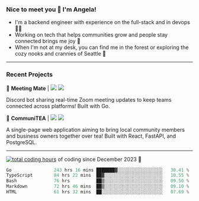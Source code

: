 ### Nice to meet you 👋 I'm Angela!

- I'm a backend engineer with experience on the full-stack and in devops 👩‍💻
- Working on tech that helps communities grow and people stay connected brings me joy 🤝
- When I'm not at my desk, you can find me in the forest or exploring the cozy nooks and crannies of Seattle 🧋

---

### Recent Projects

👾 **Meeting Mate** | [![](https://img.shields.io/badge/Code-violet.svg?style=flat-square)](https://github.com/angelajfisher/meeting-mate) [![](https://img.shields.io/badge/Site-violet.svg?style=flat-square)](https://angelajfisher.com/projects/meeting-mate)

Discord bot sharing real-time Zoom meeting updates to keep teams connected across platforms! Built with Go.

🍵 **CommuniTEA** | [![](https://img.shields.io/badge/Code-green.svg?style=flat-square)](https://gitlab.com/angelajfisher/communiTEA) [![](https://img.shields.io/badge/Demo-green.svg?style=flat-square)](https://angelajfisher.gitlab.io/communiTEA/)

A single-page web application aiming to bring local community members and business owners together over tea!  Built with React, FastAPI, and PostgreSQL.

---

<a href="https://wakatime.com/@018c1e94-8745-411f-aea1-f33be044d952"><img src="https://wakatime.com/badge/user/018c1e94-8745-411f-aea1-f33be044d952.svg?style=flat-square" alt="total coding hours" /></a> of coding since December 2023 🌊<br>
<!--START_SECTION:waka-->

```go
Go                243 hrs 16 mins ███████▓░░░░░░░░░░░░░░░░░   30.41 %
TypeScript        84 hrs 22 mins  ██▓░░░░░░░░░░░░░░░░░░░░░░   10.55 %
Bash              76 hrs          ██▒░░░░░░░░░░░░░░░░░░░░░░   09.50 %
Markdown          72 hrs 46 mins  ██▒░░░░░░░░░░░░░░░░░░░░░░   09.10 %
HTML              61 hrs 32 mins  ██░░░░░░░░░░░░░░░░░░░░░░░   07.69 %
```

<!--END_SECTION:waka--> 
